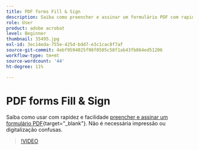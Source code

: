 ```yaml
---
title: PDF forms Fill & Sign
description: Saiba como preencher e assinar um formulário PDF com rapidez e facilidade
role: User
product: adobe acrobat
level: Beginner
thumbnail: 35495.jpg
exl-id: 3ec14eda-755e-425d-bdd7-e3c1cac8f7af
source-git-commit: 4ebf9594025f98f0505c58f1ab43fb864ed51206
workflow-type: tm+mt
source-wordcount: '44'
ht-degree: 11%

---
```


# PDF forms Fill &amp; Sign

Saiba como usar com rapidez e facilidade [preencher e assinar um formulário PDF](https://www.adobe.com/br/acrobat/online/sign-pdf.html){target="_blank"}. Não é necessária impressão ou digitalização confusas.

>[!VIDEO](https://video.tv.adobe.com/v/35495?quality=12&learn=on&hidetitle=true)

